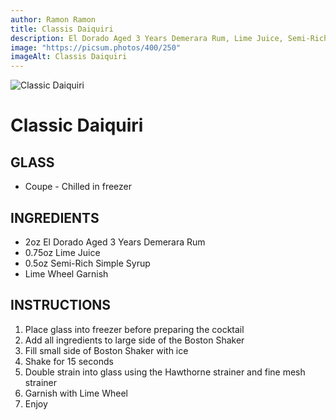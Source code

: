 ```yaml
---
author: Ramon Ramon
title: Classis Daiquiri
description: El Dorado Aged 3 Years Demerara Rum, Lime Juice, Semi-Rich Simple Syrup, Lime Wheel
image: "https://picsum.photos/400/250"
imageAlt: Classis Daiquiri
---
```


![Classic Daiquiri](https://picsum.photos/400/250 "Picture of Classic Daiquiri")

# Classic Daiquiri

## GLASS

-   Coupe - Chilled in freezer

## INGREDIENTS

-   2oz El Dorado Aged 3 Years Demerara Rum
-   0.75oz Lime Juice
-   0.5oz Semi-Rich Simple Syrup
-   Lime Wheel Garnish

## INSTRUCTIONS

1. Place glass into freezer before preparing the cocktail
2. Add all ingredients to large side of the Boston Shaker
3. Fill small side of Boston Shaker with ice
4. Shake for 15 seconds
5. Double strain into glass using the Hawthorne strainer and fine mesh strainer
6. Garnish with Lime Wheel
7. Enjoy
